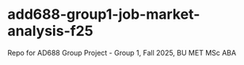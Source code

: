 # add688-group1-job-market-analysis-f25
Repo for AD688 Group Project - Group 1, Fall 2025, BU MET MSc ABA
